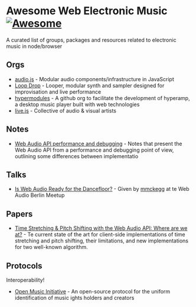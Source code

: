 # Awesome Web Electronic Music [![Awesome](https://cdn.rawgit.com/sindresorhus/awesome/d7305f38d29fed78fa85652e3a63e154dd8e8829/media/badge.svg)](https://github.com/sindresorhus/awesome)

A curated list of groups, packages and resources related to electronic music in node/browser

## Orgs

- [audio.js](https://github.com/audiojs) - Modular audio components/infrastructure in JavaScript
- [Loop Drop](https://github.com/loopjs) - Looper, modular synth and sampler designed for improvisation and live performance
- [hypermodules](https://github.com/hypermodules) - A github org to facilitate the development of hyperamp, a desktop music player built with web technologies
- [live.js](https://github.com/livejs) - Collective of audio & visual artists


## Notes

- [Web Audio API performance and debugging](https://padenot.github.io/web-audio-perf/) - Notes that present the Web Audio API from a performance and debugging point of view, outlining some differences between implementatio


## Talks

- [Is Web Audio Ready for the Dancefloor?](https://www.youtube.com/watch?v=rgPdhJRoWMM) - Given by [mmckegg](https://github.com/mmckegg) at te Web Audio Berlin Meetup


## Papers

- [Time Stretching & Pitch Shifting with the Web Audio API:
Where are we at?](https://smartech.gatech.edu/bitstream/handle/1853/54587/WAC2016-48.pdf?sequence=1&isAllowed=y) - Te current state of the art for client-side implementations of time stretching and pitch shifting, their limitations, and new implementations for two well-known algorithm.

## Protocols

Interoperability!

- [Open Music Initiative](http://open-music.org) - An open-source protocol for the uniform identification of music ights holders and creators

